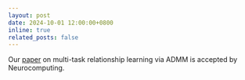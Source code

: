 ```yaml
---
layout: post
date: 2024-10-01 12:00:00+0800
inline: true
related_posts: false
---
```


Our [paper](https://www.sciencedirect.com/science/article/abs/pii/S0925231224014735) on multi-task relationship learning via ADMM is accepted by Neurocomputing.
